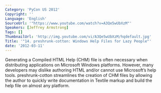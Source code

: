 ```yaml
---
Category: 'PyCon US 2012'
Copyright: ''
Language: 'English'
SourceUrl: '"https://www.youtube.com/watch?v=A3Qe5wUbXzM"'
Speakers: [Jeffrey Armstrong]
Tags: []
ThumbnailUrl: 'http://img.youtube.com/vi/A3Qe5wUbXzM/hqdefault.jpg'
Title: '"14. preshrunk-cotton: Windows Help Files for Lazy People"'
date: '2012-03-11'
---
```

Generating a Compiled HTML Help (CHM) file is often necessary when
distributing applications on Microsoft Windows platforms. However, many
developers may dislike authoring HTML and/or cannot use Microsoft’s help
tools. preshrunk-cotton streamlines the creation of CHM files by allowing the
author to quickly write documentation in Textile markup and build the help
file on almost any platform.

